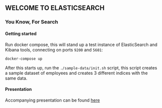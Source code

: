 ## WELCOME TO ELASTICSEARCH
### You Know, For Search

#### Getting started

Run docker compose, this will stand up a test instance of ElasticSearch and Kibana tools, connecting on ports `9200` and `5601`:

```docker-compose up```

After this starts up, run the `./sample-data/init.sh` script, this script creates a sample dataset of employees and creates 3 different indices with the same data.


#### Presentation

Accompanying presentation can be found [here](https://docs.google.com/presentation/d/17a-5YFGsIwQCxUC8h1KHEP6RSMsFg3HFJoX_F2oSLo4/edit?usp=sharing)
